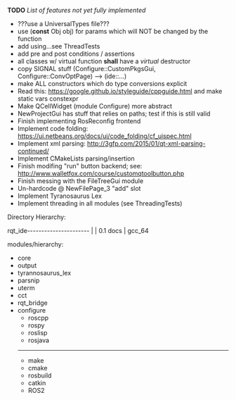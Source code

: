 **TODO**
*List of features not yet fully implemented*

- ???use a UniversalTypes file???
- use (**const** Obj obj) for params which will NOT be changed by the function
- add using...see ThreadTests
- add pre and post conditions / assertions
- all classes w/ virtual function **shall** have a *virtual* destructor
- copy SIGNAL stuff (Configure::CustomPkgsGui, Configure::ConvOptPage) --> (ide::...)
- make ALL constructors which do type conversions explicit
- Read this: https://google.github.io/styleguide/cppguide.html and make static vars constexpr
- Make QCellWidget (module Configure) more abstract
- NewProjectGui has stuff that relies on paths; test if this is still valid
- Finish implementing RosReconfig frontend
- Implement code folding: https://ui.netbeans.org/docs/ui/code_folding/cf_uispec.html
- Implement xml parsing: http://3gfp.com/2015/01/qt-xml-parsing-continued/
- Implement CMakeLists parsing/insertion
- Finish modifing "run" button backend; see: http://www.walletfox.com/course/customqtoolbutton.php
- Finish messing with the FileTreeGui module
- Un-hardcode @ NewFilePage_3 "add" slot
- Implement Tyranosaurus Lex
- Implement threading in all modules (see ThreadingTests)


Directory Hierarchy:

rqt_ide----------------------
      |         |
      0.1       docs
         |
         gcc_64




modules/hierarchy:
- core
- output
- tyrannosaurus_lex
- parsnip
- uterm
- cct
- rqt_bridge
- configure
    - roscpp
    - rospy
    - roslisp
    - rosjava
    -----------
    - make
    - cmake
    - rosbuild
    - catkin
    - ROS2

